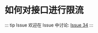 # 如何对接口进行限流



::: tip Issue 
 欢迎在 Issue 中讨论: [Issue 34](https://github.com/shfshanyue/Daily-Question/issues/34) 
:::